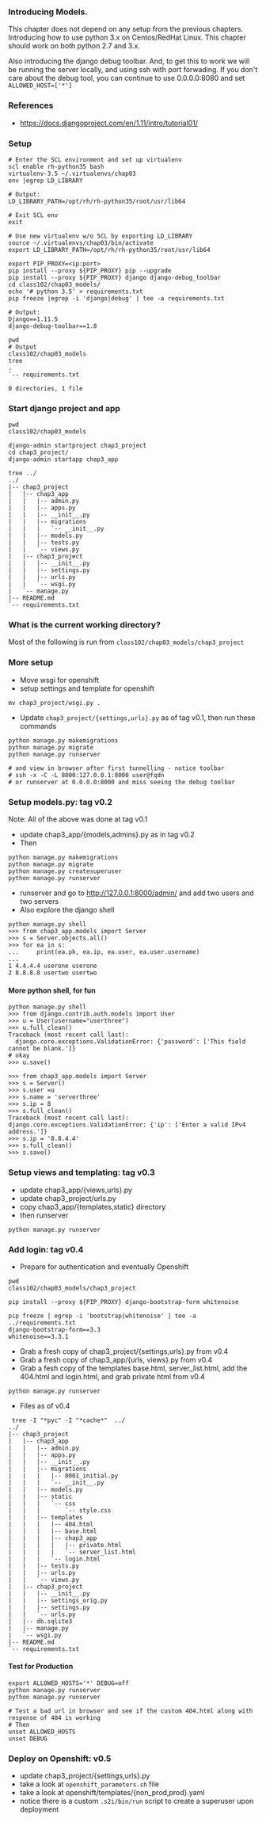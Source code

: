 ### Introducing Models.

This chapter does not depend on any setup from the previous chapters.
Introducing how to use python 3.x on Centos/RedHat Linux. This chapter
should work on both python 2.7 and 3.x.

Also introducing the django debug toolbar.  And, to get this to work we will be
running the server locally, and using ssh with port forwading.  If you don't care
about the debug tool, you can continue to use 0.0.0.0:8080 and set `ALLOWED_HOST=['*']`

### References
* https://docs.djangoproject.com/en/1.11/intro/tutorial01/

### Setup

```
# Enter the SCL environment and set up virtualenv
scl enable rh-python35 bash
virtualenv-3.5 ~/.virtualenvs/chap03
env |egrep LD_LIBRARY

# Output:
LD_LIBRARY_PATH=/opt/rh/rh-python35/root/usr/lib64

# Exit SCL env
exit

# Use new virtualenv w/o SCL by exporting LD_LIBRARY
source ~/.virtualenvs/chap03/bin/activate
export LD_LIBRARY_PATH=/opt/rh/rh-python35/root/usr/lib64

export PIP_PROXY=<ip:port>
pip install --proxy ${PIP_PROXY} pip --upgrade
pip install --proxy ${PIP_PROXY} django django-debug_toolbar
cd class102/chap03_models/
echo '# python 3.5' > requirements.txt
pip freeze |egrep -i 'django|debug' | tee -a requirements.txt

# Output:
Django==1.11.5
django-debug-toolbar==1.8

pwd
# Output
class102/chap03_models
tree
.
`-- requirements.txt

0 directories, 1 file
```

### Start django project and app
```
pwd
class102/chap03_models

django-admin startproject chap3_project
cd chap3_project/
django-admin startapp chap3_app

tree ../
../
|-- chap3_project
|   |-- chap3_app
|   |   |-- admin.py
|   |   |-- apps.py
|   |   |-- __init__.py
|   |   |-- migrations
|   |   |   `-- __init__.py
|   |   |-- models.py
|   |   |-- tests.py
|   |   `-- views.py
|   |-- chap3_project
|   |   |-- __init__.py
|   |   |-- settings.py
|   |   |-- urls.py
|   |   `-- wsgi.py
|   `-- manage.py
|-- README.md
`-- requirements.txt
```


### What is the current working directory?
Most of the following is run from `class102/chap03_models/chap3_project`

### More setup
* Move wsgi for openshift
* setup settings and template for openshift

```
mv chap3_project/wsgi.py .
```

* Update `chap3_project/{settings,urls}.py` as of tag v0.1, then run these commands

```
python manage.py makemigrations
python manage.py migrate
python manage.py runserver

# and view in browser after first tunnelling - notice toolbar
# ssh -x -C -L 8000:127.0.0.1:8000 user@fqdn
# or runserver at 0.0.0.0:8000 and miss seeing the debug toolbar
```

### Setup models.py: tag v0.2
Note: All of the above was done at tag v0.1

* update chap3_app/{models,admins}.py as in tag v0.2
* Then
```
python manage.py makemigrations
python manage.py migrate
python manage.py createsuperuser
python manage.py runserver
```

* runserver and go to http://127.0.0.1:8000/admin/ and add two users and two servers
* Also explore the django shell

```
python manage.py shell
>>> from chap3_app.models import Server
>>> s = Server.objects.all()
>>> for ea in s:
...     print(ea.pk, ea.ip, ea.user, ea.user.username)
...
1 4.4.4.4 userone userone
2 8.8.8.8 usertwo usertwo
```

#### More python shell, for fun
```
python manage.py shell
>>> from django.contrib.auth.models import User
>>> u = User(username="userthree")
>>> u.full_clean()
Traceback (most recent call last):
  django.core.exceptions.ValidationError: {'password': ['This field cannot be blank.']}
# okay
>>> u.save()

>>> from chap3_app.models import Server
>>> s = Server()
>>> s.user =u
>>> s.name = 'serverthree'
>>> s.ip = 8
>>> s.full_clean()
Traceback (most recent call last):
django.core.exceptions.ValidationError: {'ip': ['Enter a valid IPv4 address.']}
>>> s.ip = '8.8.4.4'
>>> s.full_clean()
>>> s.save()
```

### Setup views and templating: tag v0.3
* update chap3_app/{views,urls}.py
* update chap3_project/urls.py
* copy chap3_app/{templates,static} directory
* then runserver

```
python manage.py runserver
```

### Add login: tag v0.4

* Prepare for authentication and eventually Openshift
```
pwd
class102/chap03_models/chap3_project

pip install --proxy ${PIP_PROXY} django-bootstrap-form whitenoise

pip freeze | egrep -i 'bootstrap|whitenoise' | tee -a ../requirements.txt
django-bootstrap-form==3.3
whitenoise==3.3.1

```

* Grab a fresh copy of chap3_project/{settings,urls}.py from v0.4
* Grab a fresh copy of chap3_app/{urls, views}.py from v0.4
* Grab a fesh copy of the templates base.html, server_list.html, add the 404.html and login.html, and grab private html from v0.4

```
python manage.py runserver
```

* Files as of v0.4
```
 tree -I "*pyc" -I "*cache*"  ../
../
|-- chap3_project
|   |-- chap3_app
|   |   |-- admin.py
|   |   |-- apps.py
|   |   |-- __init__.py
|   |   |-- migrations
|   |   |   |-- 0001_initial.py
|   |   |   `-- __init__.py
|   |   |-- models.py
|   |   |-- static
|   |   |   `-- css
|   |   |       `-- style.css
|   |   |-- templates
|   |   |   |-- 404.html
|   |   |   |-- base.html
|   |   |   |-- chap3_app
|   |   |   |   |-- private.html
|   |   |   |   `-- server_list.html
|   |   |   `-- login.html
|   |   |-- tests.py
|   |   |-- urls.py
|   |   `-- views.py
|   |-- chap3_project
|   |   |-- __init__.py
|   |   |-- settings_orig.py
|   |   |-- settings.py
|   |   `-- urls.py
|   |-- db.sqlite3
|   |-- manage.py
|   `-- wsgi.py
|-- README.md
`-- requirements.txt
```

#### Test for Production

```
export ALLOWED_HOSTS='*' DEBUG=off
python manage.py runserver
python manage.py runserver

# Test a bad url in browser and see if the custom 404.html along with response of 404 is working
# Then
unset ALLOWED_HOSTS
unset DEBUG
```

### Deploy on Openshift: v0.5

* update chap3_project/{settings,urls}.py
* take a look at `openshift_parameters.sh` file
* take a look at openshift/templates/{non_prod,prod}.yaml
* notice there is a custom `.s2i/bin/run` script to create a superuser upon deployment
